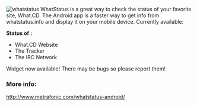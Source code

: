 ![whatstatus](http://www.metrafonic.com/content/images/2014/Feb/nexthin_e13864333463431_1280x540.jpg)
WhatStatus is a great way to check the status of your favorite site, What.CD. The Android app is a faster way to get info from whatstatus.info and display it on your mobile device.
Currently available:

**Status of :**

* What.CD Website
* The Tracker
* The IRC Network

Widget now available! There may be bugs so please report them!

### More info:
http://www.metrafonic.com/whatstatus-android/
